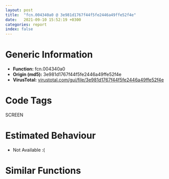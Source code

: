 ```yaml
---
layout: post
title:  "fcn.004340a0 @ 3e981d1767f44f5fe2446a49ffe52f4e"
date:   2021-09-10 15:52:19 +0300
categories: report
index: false
---
```


# Generic Information
- **Function:** fcn.004340a0
- **Origin (md5):** 3e981d1767f44f5fe2446a49ffe52f4e
- **VirusTotal:** [virustotal.com/gui/file/3e981d1767f44f5fe2446a49ffe52f4e][virustotal_ref]

# Code Tags
<span class="tag" id="SCREEN">SCREEN</span>


# Estimated Behaviour
<ul><li class="bhv-desc" id="na">Not Available :(</li></ul>

# Similar Functions
<script type="text/javascript" src="https://www.gstatic.com/charts/loader.js"></script>
<script type="text/javascript">

    google.charts.load('current', {'packages':['corechart']});
    google.charts.setOnLoadCallback(drawChart);

    function drawChart() {
    var data = new google.visualization.DataTable();
        data.addColumn('number', 'X');
        data.addColumn('number', 'Y');
        data.addColumn({type: 'string', role: 'tooltip', 'p': {'html': true}});
        data.addColumn({'type': 'string', 'role': 'style'});
        
        data.addRows([
    [0, 0, '<b><a href="/report/fcn.004340a0@3e981d1767f44f5fe2446a49ffe52f4e">fcn.004340a0</a><br>@3e981d1767f44f5fe2446a49ffe52f4e</b><br>', 'point { fill-color: #e0440e; }'],

        ]);

    var options = {
        title: 'Similarity Plot',
        legend: 'none',
        colors: ['#dedbd9', '#e6693e', '#ec8f6e', '#f3b49f', '#f6c7b6'],
        tooltip: {isHtml: true, trigger: 'both'},
        explorer: {
        actions: ["dragToZoom", "rightClickToReset"],
        },
        chartArea: {
        width: '80%',
        height: '80%'
        },
        width: '100%',
        height: '100%'
    };

    var chart = new google.visualization.ScatterChart(document.getElementById('chart_div'));

    chart.draw(data, options);
    }
    
</script>


<div id="chart_div" style="width: 100%px; height: 100%;"></div>

# Disassembled Code
{% highlight nasm %}

push 0xffffffffffffffff
push 0x4c0768
mov eax, dword
push eax
mov dword
sub esp, 0x30
push ebp
push edi
mov edi, ecx
xor ebp, ebp
mov ecx, dword[esp+0x48]
lea eax, [esp+0x48]
push ebp
push eax
push ecx
lea ecx, [edi+0x104]
mov dword[esp+0x14], edi
mov dword[esp+0x18], ebp
mov dword[esp+0x1c], ebp
call fcn.0042efa0
test eax, eax
jne off.b108
push ebp
push 0x4e9fb0
mov ecx, edi
call fcn.00433320
mov eax, dword[esp+0xc]
mov edx, dword[esp+0x10]
pop edi
pop ebp
mov ecx, dword[esp+0x30]
mov dword
add esp, 0x3c
ret 0x10
mov edx, dword[esp+0x48]
push ebx
mov ebx, dword[esp+0x50]
push esi
push ebp
push ebp
push ebx
lea ecx, [edx+0x14]
call fcn.0042e9d0
lea ecx, [esp+0x2c]
mov esi, eax
call fcn.0041edb0
push ebx
mov dword[esp+0x4c], ebp
call fcn.0042f150
add esp, 4
test eax, eax
je 0x4341af
add esi, 0x18
push esi
call fcn.0049b580
add esi, eax
push esi
call fcn.0049b580
mov ecx, dword[esp+0x60]
add esp, 8
cmp ecx, 3
lea eax, [esi+eax+8]
ja case.default.0x434214
jmp dword[ecx*4+0x4344f0]
add eax, 4
push eax
call fcn.0042fc90
add esp, 4
mov dword[esp+0x14], eax
jmp 0x4344b6
mov eax, dword[eax]
shr eax, 2
and eax, 1
mov dword[esp+0x14], eax
jmp 0x4344b6
mov eax, dword[eax]
shr eax, 1
and eax, 1
mov dword[esp+0x14], eax
jmp 0x4344b6
mov eax, dword[eax]
not eax
and eax, 1
mov dword[esp+0x14], eax
jmp 0x4344b6
mov eax, dword[esi]
push ebp
push eax
mov ecx, edi
call fcn.00433460
mov ebx, dword[esp+0x58]
mov ebp, eax
lea edi, [esi+0x18]
mov edx, dword[ebp+0x28]
lea ecx, [ebx+ebx*4]
mov esi, edi
lea eax, [edx+ecx*4]
push esi
mov dword[esp+0x5c], eax
call fcn.0049b580
add esi, eax
push esi
call fcn.0049b580
add esi, eax
add esp, 8
mov esi, dword[esi]
test esi, esi
je 0x434200
mov ecx, dword[esi+0x1c]
push ecx
call dword[sym.imp.USER32.dll_IsWindow]
test eax, eax
je 0x434200
mov eax, 1
jmp 0x434202
xor eax, eax
cmp ebx, 8
jge 0x434467
cmp ebx, 7
ja case.default.0x434214
jmp dword[ebx*4+0x434500]
cmp eax, 1
jne 0x434274
mov eax, dword[esi+0x1c]
lea edx, [esp+0x1c]
push edx
push eax
call dword[sym.imp.USER32.dll_GetWindowRect]
mov ecx, dword[esi+0x1c]
push ecx
call dword[sym.imp.USER32.dll_GetParent]
push eax
call fcn.004b5521
mov edi, eax
test edi, edi
je 0x43425f
mov ecx, esi
call fcn.004b7e97
test eax, 0x80000000
jne 0x43425f
lea edx, [esp+0x1c]
mov ecx, edi
push edx
call fcn.004ba4ec
mov eax, dword[esp+0x1c]
test ebx, ebx
je 0x43426b
mov eax, dword[esp+0x20]
mov dword[esp+0x14], eax
jmp 0x4344b6
push edi
call fcn.0049b580
add edi, eax
push edi
call fcn.0049b580
add esp, 8
cmp ebx, 1
lea eax, [edi+eax+4]
jne 0x434291
add eax, 4
mov eax, dword[eax]
mov dword[esp+0x14], eax
jmp 0x4344b6
cmp eax, 1
jne 0x4342db
mov ecx, dword[esi+0x1c]
lea eax, [esp+0x1c]
push eax
push ecx
call dword[sym.imp.USER32.dll_GetWindowRect]
cmp ebx, 2
jne 0x4342c8
mov eax, dword[esp+0x24]
mov ecx, dword[esp+0x1c]
sub eax, ecx
mov dword[esp+0x14], eax
jmp 0x4344b6
mov eax, dword[esp+0x28]
mov ecx, dword[esp+0x20]
sub eax, ecx
mov dword[esp+0x14], eax
jmp 0x4344b6
push edi
call fcn.0049b580
add edi, eax
push edi
call fcn.0049b580
add esp, 8
cmp ebx, 3
lea eax, [edi+eax+0xc]
jne 0x434291
add eax, 4
mov eax, dword[eax]
mov dword[esp+0x14], eax
jmp 0x4344b6
push edi
call fcn.0049b580
add edi, eax
push edi
call fcn.0049b580
mov edx, dword[edi+eax+0x1c]
lea eax, [edi+eax+0x1c]
mov ecx, dword[eax+edx*4+4]
lea eax, [eax+edx*4+4]
lea eax, [ecx+eax+4]
push eax
call fcn.0042fc90
add esp, 0xc
mov dword[esp+0x14], eax
jmp 0x4344b6
cmp eax, 1
jne 0x434358
mov edx, dword[esi+0x1c]
push edx
call dword[sym.imp.USER32.dll_IsWindowVisible]
xor ecx, ecx
test eax, eax
setne cl
mov eax, ecx
mov dword[esp+0x14], eax
jmp 0x4344b6
push edi
call fcn.0049b580
add edi, eax
push edi
call fcn.0049b580
mov edx, dword[edi+eax+0x1c]
lea eax, [edi+eax+0x1c]
mov ecx, dword[eax+edx*4+4]
lea eax, [eax+edx*4+4]
lea esi, [ecx+eax+4]
push esi
call fcn.0049b580
mov eax, dword[eax+esi+4]
add esp, 0xc
and eax, 1
mov dword[esp+0x14], eax
jmp 0x4344b6
cmp eax, 1
jne 0x4343ad
mov ecx, esi
call fcn.004b8026
neg eax
sbb eax, eax
inc eax
mov dword[esp+0x14], eax
jmp 0x4344b6
push edi
call fcn.0049b580
add edi, eax
push edi
call fcn.0049b580
mov edx, dword[edi+eax+0x1c]
lea eax, [edi+eax+0x1c]
mov ecx, dword[eax+edx*4+4]
lea eax, [eax+edx*4+4]
lea esi, [eax+ecx+4]
push esi
call fcn.0049b580
mov eax, dword[eax+esi+4]
add esp, 0xc
shr eax, 1
and eax, 1
mov dword[esp+0x14], eax
jmp 0x4344b6
push edi
call fcn.0049b580
add edi, eax
push edi
call fcn.0049b580
mov edx, dword[edi+eax+0x1c]
lea eax, [edi+eax+0x1c]
add esp, 8
mov ecx, dword[eax+edx*4+4]
lea eax, [eax+edx*4+4]
cmp ecx, 4
jb 0x434454
mov dword[esp+0x3c], 0
mov ecx, dword[eax]
add eax, 4
push ecx
push eax
lea ecx, [esp+0x34]
call fcn.0041f520
mov esi, dword[esp+0x3c]
mov eax, dword[esp+0x34]
neg esi
sbb esi, esi
and esi, eax
mov edx, dword[esi]
push edx
call fcn.0043cad0
mov dword[esi], eax
mov eax, dword[esp+0x40]
push eax
push esi
call fcn.0042fd20
add esp, 0xc
mov dword[esp+0x14], eax
jmp 0x4344b6
add eax, 4
push ecx
push eax
call fcn.0042fd20
add esp, 8
mov dword[esp+0x14], eax
jmp 0x4344b6
test eax, eax
jne 0x43447a
mov ecx, dword[esp+0x10]
push eax
push 0x4e9f9c
call fcn.00433320
push 6
call dword[ebp+0x2c]
lea edx, [esp+0x1c]
xor ecx, ecx
add ebx, 0xfffffff8
push edx
mov dword[esp+0x20], ecx
push ebx
push esi
mov dword[esp+0x2c], ecx
call eax
mov edx, dword[esp+0x5c]
lea eax, [esp+0x14]
lea ecx, [esp+0x1c]
push eax
mov eax, dword[esp+0x5c]
push ecx
mov ecx, dword[esp+0x18]
push edx
push eax
call fcn.004349c0
mov eax, dword[esp+0x14]
mov edi, dword[esp+0x18]
lea ecx, [esp+0x2c]
mov esi, eax
mov dword[esp+0x48], 0xffffffff
mov dword[esp+0x2c], 0x4cdbe8
call fcn.0041efb0
mov ecx, dword[esp+0x40]
mov eax, esi
pop esi
mov edx, edi
pop ebx
pop edi
pop ebp
mov dword
add esp, 0x3c
ret 0x10

{% endhighlight %}

[virustotal_ref]: https://www.virustotal.com/gui/file/3e981d1767f44f5fe2446a49ffe52f4e